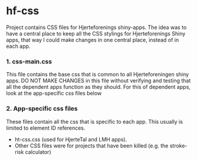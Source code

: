 # hf-css

Project contains CSS files for Hjerteforenings shiny-apps. The idea was to have a central place to keep all the CSS stylings for Hjerteforenings Shiny apps, that way I could make changes in one central place, instead of in each app.

### 1. css-main.css
This file contains the base css that is common to all Hjerteforeningen shiny apps. DO NOT MAKE CHANGES in this file without verifying and testing that all the dependent apps function as they should. For this of dependent apps, look at the app-specific css files below

### 2. App-specific css files
These files contain all the css that is specific to each app. This usually is limited to element ID references.
- ht-css.css (used for HjerteTal and LMH apps).
- Other CSS files were for projects that have been killed (e.g. the stroke-risk calculator)
